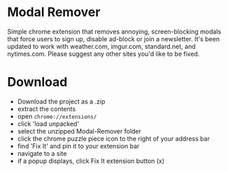 # Modal Remover
Simple chrome extension that removes annoying, screen-blocking modals that force users to sign up, disable ad-block or join a newsletter.
It's been updated to work with weather.com, imgur.com, standard.net, and nytimes.com.
Please suggest any other sites you'd like to be fixed. 

# Download
- Download the project as a .zip
- extract the contents
- open `chrome://extensions/`
- click 'load unpacked'
- select the unzipped Modal-Remover folder
- click the chrome puzzle piece icon to the right of your address bar
- find 'Fix It' and pin it to your extension bar
- navigate to a site
- if a popup displays, click Fix It extension button (x)
